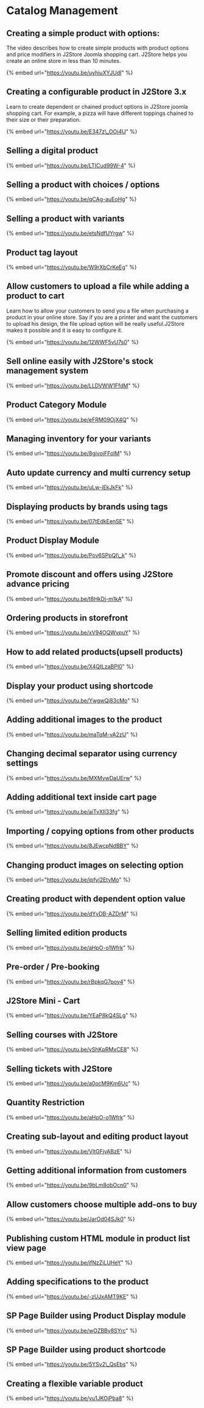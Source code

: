 # Catalog Management

## Creating a simple product with options:

The video describes how to create simple products with product options and price modifiers in J2Store Joomla shopping cart. J2Store helps you create an online store in less than 10 minutes.

{% embed url="https://youtu.be/uyhiuXYJUdI" %}

## Creating a configurable product in J2Store 3.x

Learn to create dependent or chained product options in J2Store joomla shopping cart. For example, a pizza will have different toppings chained to their size or their preparation.

{% embed url="https://youtu.be/E347z\_OOj4U" %}

## Selling a digital product

{% embed url="https://youtu.be/LTICud99W-4" %}

## Selling a product with choices / options

{% embed url="https://youtu.be/qCAg-auEoHg" %}

## Selling a product with variants

{% embed url="https://youtu.be/etsNdfUYrgw" %}

## Product tag layout

{% embed url="https://youtu.be/W9rXbCrKeEg" %}

## Allow customers to upload a file while adding a product to cart

Learn how to allow your customers to send you a file when purchasing a product in your online store. Say if you are a printer and want the customers to upload his design, the file upload option will be really useful.J2Store makes it possible and it is easy to configure it.

{% embed url="https://youtu.be/12WWF5vU7s0" %}

## Sell online easily with J2Store's stock management system

{% embed url="https://youtu.be/LLDVWW1FfdM" %}

## Product Category Module

{% embed url="https://youtu.be/eFRM09OjX4Q" %}

## Managing inventory for your variants

{% embed url="https://youtu.be/8givojFFolM" %}

## Auto update currency and multi currency setup

{% embed url="https://youtu.be/uLw-iEkJkFk" %}

## Displaying products by brands using tags

{% embed url="https://youtu.be/07tEdkEenSE" %}

## Product Display Module

{% embed url="https://youtu.be/Pov6SPpQI\_k" %}

## Promote discount and offers using J2Store advance pricing

{% embed url="https://youtu.be/t8HkDj-m1kA" %}

## Ordering products in storefront

{% embed url="https://youtu.be/xV94OQWvpuY" %}

## How to add related products\(upsell products\)

{% embed url="https://youtu.be/X4QtLzaBPI0" %}

## Display your product using shortcode

{% embed url="https://youtu.be/YwgwQj83cMo" %}

## Adding additional images to the product

{% embed url="https://youtu.be/maTqM-vA2zU" %}

## Changing decimal separator using currency settings

{% embed url="https://youtu.be/MXMywDaUErw" %}

## Adding additional text inside cart page

{% embed url="https://youtu.be/aiTvXII33fg" %}

## Importing / copying options from other products

{% embed url="https://youtu.be/8JEwcpNdBBY" %}

## Changing product images on selecting option

{% embed url="https://youtu.be/ipfyi2EtyMo" %}

## Creating product with dependent option value

{% embed url="https://youtu.be/dYvDB-AZDrM" %}

## Selling limited edition products

{% embed url="https://youtu.be/aHpO-o1Wfrk" %}

## Pre-order / Pre-booking

{% embed url="https://youtu.be/rBpkqG7poy4" %}

## J2Store Mini - Cart

{% embed url="https://youtu.be/YEaP8kQ4SLg" %}

## Selling courses with J2Store

{% embed url="https://youtu.be/vShKpRMxCE8" %}

## Selling tickets with J2Store

{% embed url="https://youtu.be/a0ocM9Km6Uc" %}

## Quantity Restriction

{% embed url="https://youtu.be/aHpO-o1Wfrk" %}

## Creating sub-layout and editing product layout

{% embed url="https://youtu.be/VltGFjvABzE" %}

## Getting additional information from customers

{% embed url="https://youtu.be/9bLm8obOcn0" %}

## Allow customers choose multiple add-ons to buy

{% embed url="https://youtu.be/JarOd04SJk0" %}

## Publishing custom HTML module in product list view page

{% embed url="https://youtu.be/jfNzZjLUHeY" %}

## Adding specifications to the product

{% embed url="https://youtu.be/-zUJxAMT9KE" %}

## SP Page Builder using Product Display module

{% embed url="https://youtu.be/wOZBBv8SYrc" %}

## SP Page Builder using product shortcode

{% embed url="https://youtu.be/5YSv2\_QsEbs" %}

## Creating a flexible variable product

{% embed url="https://youtu.be/yu1JKOjPba8" %}



